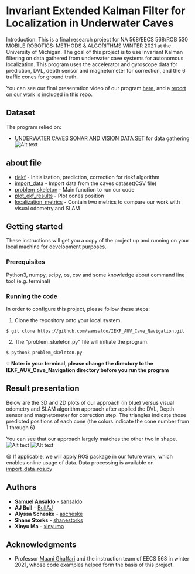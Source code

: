 # Invariant Extended Kalman Filter for Localization in Underwater Caves

Introduction: This is a final research project for NA 568/EECS 568/ROB 530 MOBILE ROBOTICS: METHODS & ALGORITHMS WINTER 2021 at the University of Michigan. The goal of this project is to use Invariant Kalman filtering on data gathered from underwater cave systems for autonomous localization. This program uses the accelerator and gyroscope data for prediction, DVL, depth sensor and magnetometer for correction, and the 6 traffic cones for ground truth. 


You can see our final presentation video of our program [here](https://www.youtube.com/watch?v=r809SdeicR8&t=4s), and a [report on our work](project_report.pdf) is included in this repo.

## Dataset

The program relied on:

* [UNDERWATER CAVES SONAR AND VISION DATA SET](https://cirs.udg.edu/caves-dataset/) for data gathering
![Alt text](https://github.com/xinyuma0214/imgae/blob/main/image-folder/CavesGoogleEarth2.jpg)

## about file

* [riekf](https://github.com/sansaldo/IEKF_AUV_Cave_Navigation/blob/stacked/riekf.py) - Initialization, prediction, correction for riekf algorithm
* [import_data](https://github.com/sansaldo/IEKF_AUV_Cave_Navigation/blob/stacked/import_data.py) - Import data from the caves dataset(CSV file)
* [problem_skeleton](https://github.com/sansaldo/IEKF_AUV_Cave_Navigation/blob/stacked/problem_skeleton.py) - Main function to run our code
* [plot_ekf_results](https://github.com/sansaldo/IEKF_AUV_Cave_Navigation/blob/stacked/plot_ekf_results.py) - Plot cones position
* [localization_metrics](https://github.com/sansaldo/IEKF_AUV_Cave_Navigation/blob/stacked/localization_metrics.py) - Contain two metrics to compare our work with visual odometry and SLAM


## Getting started

These instructions will get you a copy of the project up and running on your local machine for development purposes.

### Prerequisites

Python3, numpy, scipy, os, csv and some knowledge about command line tool (e.g. terminal)

### Running the code

In order to configure this project, please follow these steps:

1. Clone the repository onto your local system.
```
$ git clone https://github.com/sansaldo/IEKF_AUV_Cave_Navigation.git
```

2. The "problem_skeleton.py" file will initiate the program.
```
$ python3 problem_skeleton.py
```
:bulb: __Note: in your terminal, please change the directory to the IEKF_AUV_Cave_Navigation directory before you run the program__

## Result presentation

Below are the 3D and 2D plots of our approach (in blue) versus visual odometry and SLAM algorithm approach after applied the DVL, Depth sensor and magnetometer for correction step. 
The triangles indicate those predicted positions of each cone (the colors indicate the cone number from 1 through 6)

You can see that our approach largely matches the other two in shape.
![Alt text](https://github.com/xinyuma0214/imgae/blob/main/image-folder/pres_2d.png)
![Alt text](https://github.com/xinyuma0214/imgae/blob/main/image-folder/pres_3d.png)

:smiley: If applicable, we will apply ROS package in our future work, which enables online usage of data. Data processing is available on [import_data_ros.py](https://github.com/sansaldo/IEKF_AUV_Cave_Navigation/blob/stacked/import_data_ros.py)


## Authors

* **Samuel Ansaldo** - [sansaldo](https://github.com/sansaldo)
* **AJ Bull** - [BullAJ](https://github.com/BullAJ)
* **Alyssa Scheske** - [ascheske](https://github.com/ascheske)
* **Shane Storks** - [shanestorks](https://github.com/shanestorks)
* **Xinyu Ma** - [xinyuma](https://github.com/uukool)

## Acknowledgments

* Professor [Maani Ghaffari](https://www.maanighaffari.com/) and the instruction team of EECS 568 in winter 2021, whose code examples helped form the basis of this project.




